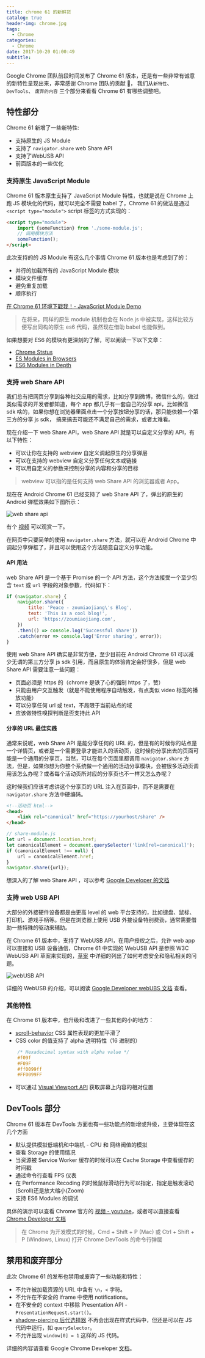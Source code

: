 ```yaml
---
title: chrome 61 的新鲜货
catalog: true
header-img: chrome.jpg
tags:
  - Chrome
categories:
  - Chrome
date: 2017-10-20 01:00:49
subtitle:
---
```



Google Chrome 团队前段时间发布了 Chrome 61 版本，还是有一些非常有诚意的新特性呈现出来，非常感谢 Chrome 团队的贡献 🙏， 我们从`新特性`、`DevTools`、 `废弃的内容` 三个部分来看看 Chrome 61 有哪些调整吧。

## 特性部分

Chrome 61 新增了一些新特性:

* 支持原生的 JS Module
* 支持了 `navigator.share` web Share API
* 支持了WebUSB API
* 前面版本的一些优化

### 支持原生 JavaScript Module

Chrome 61 版本原生支持了 JavaScript Module 特性，也就是说在 Chrome 上跑 JS 模块化的代码，就可以完全不需要 babel 了，Chrome 61 的做法是通过 `<script type="module">` script 标签的方式实现的：

```html
<script type="module">
    import {someFunction} from './some-module.js';
    // 调用模块方法
    someFunction();
</script>
```

此次支持的的 JS Module 有这么几个事情 Chrome 61 版本也是考虑到了的：

* 并行的加载所有的 JavaScript Module 模块
* 模块文件缓存
* 避免重复加载
* 顺序执行

[在 Chrome 61 环境下戳我！- JavaScript Module Demo](/demo/chrome/61/js-module/index.html)

> 在将来，同样的原生 module 机制也会在 Node.js 中被实现，这样比较方便写出同构的原生 es6 代码，虽然现在借助 babel 也能做到。

如果想要对 ES6 的模块有更深刻的了解，可以阅读一下以下文章：

* [Chrome Ststus](https://www.chromestatus.com/feature/5365692190687232)
* [ES Modules in Browsers](https://jakearchibald.com/2017/es-modules-in-browsers/)
* [ES6 Modules in Depth](https://ponyfoo.com/articles/es6-modules-in-depth)

### 支持 web Share API

我们总有把网页分享到各种社交应用的需求，比如分享到微博，微信什么的，做过类似需求的开发者都知道，每个 app 都几乎有一套自己的分享 api，比如微信 sdk 啥的，如果你想在浏览器里面点击一个分享按钮分享的话，那只能依赖一个第三方的分享 js sdk， 搞来搞去可能还不满足自己的需求，或者太难看。

现在介绍一下 web Share API，web Share API 就是可以自定义分享的 API，有以下特性：

* 可以让你在支持的 webview 自定义调起原生的分享弹层
* 可以在支持的 webview 自定义分享任何文本或链接
* 可以用自定义的参数来控制分享的内容和分享的目标

> webview 可以指的是任何支持 web Share API 的浏览器或者 App。

现在在 Android Chrome 61 已经支持了 web Share API 了，弹出的原生的 Android 弹框效果如下图所示：

<img src="https://user-images.githubusercontent.com/3365978/31727693-d862cc5c-b3ef-11e7-9ef8-c13d126df789.png" alt="web share api" style="border:none;"/>

有个 [视频](https://www.youtube.com/watch?v=2vJm1Gfn0ng) 可以观赏一下。

在网页中只要简单的使用 `navigator.share` 方法，就可以在 Android Chrome 中调起分享弹框了，并且可以使用这个方法随意自定义分享功能。

#### API 用法

web Share API 是一个基于 Promise 的一个 API 方法，这个方法接受一个至少包含 `text` 或 `url` 字段的对象参数，代码如下：

```js
if (navigator.share) {
    navigator.share({
        title: 'Peace - zoumiaojiang\'s Blog',
        text: 'This is a cool blog!',
        url: 'https://zoumiaojiang.com',
    })
    .then(() => console.log('Successful share'))
    .catch(error => console.log('Error sharing', error));
}
```

使用 web Share API 确实是非常方便，至少目前在 Android Chrome 61 可以减少无谓的第三方分享 js sdk 引用，而且原生的体验肯定会好很多，但是 web Share API 需要注意一些问题：

* 页面必须是 https 的（chrome 是铁了心的强制 https 了，赞）
* 只能由用户交互触发（就是不能使用程序自动触发，有点类似 video 标签的播放功能）
* 可以分享任何 url 或 text，不局限于当前站点的域
* 应该做特性嗅探判断是否支持此 API

#### 分享的 URL 最佳实践

通常来说呢，web Share API 是能分享任何的 URL 的，但是有的时候你的站点是一个详情页，或者是一个需要登录才能进入的活动页，这时候你分享出去的页面可能是一个通用的分享页，当然，可以在每个页面里都调用 `navigator.share` 方法，但是，如果你想为你整个系统做一个通用的活动分享模块，会被很多活动页调用该怎么办呢？或者每个活动页所对应的分享页也不一样又怎么办呢？

这时候我们应该考虑讲这个分享页的 URL 注入在页面中，而不是需要在 `navigator.share` 方法中硬编码。

```html
<!--活动页 html-->
<head>
    <link rel="canonical" href="https://yourhost/share" />
</head>
```

```js
// share-module.js
let url = document.location.href;
let canonicalElement = document.querySelector('link[rel=canonical]');
if (canonicalElement !== null) {
    url = canonicalElement.href;
}
navigator.share({url});
```

想深入的了解 web Share API ，可以参考 [Google Developer 的文档](https://developers.google.com/web/updates/2016/09/navigator-share)

### 支持 web USB API

大部分的外接硬件设备都是由更高 level 的 web 平台支持的，比如键盘、鼠标、打印机、游戏手柄等。但是在浏览器上使用 USB 外接设备特别费劲，通常需要借助一些特殊的驱动来辅助。

在 Chrome 61 版本中，支持了 WebUSB API，在用户授权之后，允许 web app 可以直接和 USB 设备通信，Chrome 61 中实现的 WebUSB API 是参照 W3C WebUSB API 草案来实现的，[草案](https://wicg.github.io/webusb/) 中详细的列出了如何考虑安全和隐私相关的问题。

<img src="https://user-images.githubusercontent.com/3365978/31731511-ebc041c0-b3fa-11e7-83bf-0ef0a0563e45.png" alt="webUSB API"  style="border:none;"/>

详细的 WebUSB 的介绍，可以阅读 [Google Developer webUBS 文档](https://developers.google.com/web/updates/2016/03/access-usb-devices-on-the-web) 查看。

### 其他特性

在 Chrome 61 版本中，也升级和改进了一些其他的小的地方：

* [scroll-behavior](https://drafts.csswg.org/cssom-view/#smooth-scrolling) CSS 属性表现的更加平滑了
* CSS color 的值支持了 alpha 透明特性（16 进制的）

```css
    /* Hexadecimal syntax with alpha value */
    #f09f
    #F09F
    #ff0099ff
    #FF0099FF
```

* 可以通过 [Visual Viewport API](https://developers.google.com/web/updates/2017/09/visual-viewport-api) 获取屏幕上内容的相对位置

## DevTools 部分

Chrome 61 版本在 DevTools 方面也有一些功能点的新增或升级，主要体现在这几个方面

* 默认提供模拟低端机和中端机 - CPU 和 网络阀值的模拟
* 查看 Storage 的使用情况
* 当资源被 Service Worker 缓存的时候可以在 Cache Storage 中查看缓存的时间戳
* 通过命令行查看 FPS 仪表
* 在 Performance Recoding 的时候鼠标滑动行为可以指定，指定是触发滚动(Scroll)还是放大缩小(Zoom)
* 支持 ES6 Modules 的调试

具体的演示可以查看 Chrome 官方的 [视频 - youtube](https://youtu.be/Lscb4SL58X4)，或者可以直接查看 [Chrome Developer 文档](https://developers.google.com/web/updates/2017/07/devtools-release-notes)

> 在 Chrome 为开发模式的时候，Cmd + Shift + P (Mac) 或 Ctrl + Shift + P (Windows, Linux) 打开 Chrome DevTools 的命令行弹层

## 禁用和废弃部分

此次 Chrome 61 的发布也禁用或废弃了一些功能和特性：

* 不允许被加载资源的 URL 中含有 `\n`，`<` 字符。
* 不允许在不安全的 iframe 中使用 notifications。
* 在不安全的 context 中移除 Presentation API - `PresentationRequest.start()`。
* [shadow-piercing 后代选择器](https://drafts.csswg.org/css-scoping/#deep-combinator) 不再会出现在样式代码中，但还是可以在 JS 代码中运行，如 `querySelector`。
* 不允许出现 `window[0] = 1` 这样的 JS 代码。

详细的内容请查看 Google Chrome Developer [文档](https://developers.google.com/web/updates/2017/08/chrome-61-deprecations)。